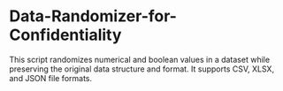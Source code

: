 # Data-Randomizer-for-Confidentiality
This script randomizes numerical and boolean values in a dataset while preserving the original data structure and format. It supports CSV, XLSX, and JSON file formats.
